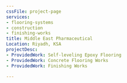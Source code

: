 ```yaml
---
cssFile: project-page
services:
- flooring-systems
- construction
- finishing-works
title: Middle East Pharmaceutical
Location: Riyadh, KSA
projectDesc:
- ProvidedWork: Self-leveling Epoxy Flooring
- ProvidedWork: Concrete Flooring Works
- ProvidedWork: Finishing Works

---
```

